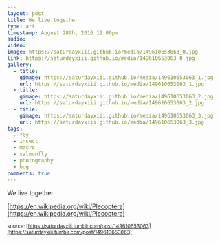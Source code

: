 ```yaml
---
layout: post
title: We live together
type: art
timestamp: August 28th, 2016 12:00pm
audio: 
video: 
image: https://saturdayxiii.github.io/media/149610653063_0.jpg
link: https://saturdayxiii.github.io/media/149610653063_0.jpg
gallery:
  - title: 
    gimage: https://saturdayxiii.github.io/media/149610653063_1.jpg
    url: https://saturdayxiii.github.io/media/149610653063_1.jpg
  - title: 
    gimage: https://saturdayxiii.github.io/media/149610653063_2.jpg
    url: https://saturdayxiii.github.io/media/149610653063_2.jpg
  - title: 
    gimage: https://saturdayxiii.github.io/media/149610653063_3.jpg
    url: https://saturdayxiii.github.io/media/149610653063_3.jpg
tags:
  - fly
  - insect
  - macro
  - salmonfly
  - photography
  - bug
comments: true
---
```

We live together.

[https://en.wikipedia.org/wiki/Plecoptera](https://en.wikipedia.org/wiki/Plecoptera)

<small>source: [https://saturdayxiii.tumblr.com/post/149610653063](https://saturdayxiii.tumblr.com/post/149610653063)</small>